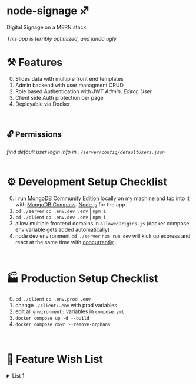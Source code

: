 # node-signage ♐ 
Digital Signage on a MERN stack
<br/>

<i>This app is terribly optimized, and kinda ugly</i>
<br/>

# ⚒ Features 
0. Slides data with multiple front end templates
0. Admin backend with user managment CRUD
0. Role based Authentication with JWT *Admin, Editor, User*
0. Client side Auth protection per page
0. Deployable via Docker 
<br/>

## 🔓 Permissions
<i>find default user login info in `./server/config/defaultUsers.json`</i>
<br/>
<br/>

# ⚙ Development Setup Checklist
0. i run <a href="https://www.mongodb.com/try/download/community">MongoDB Community Edition</a> locally on my machine and tap into it with <a href="https://www.mongodb.com/try/download/compass">MongoDB Compass</a>. <a href="https://nodejs.org/en/">Node.js</a> for the app. 
0. `cd ./server` `cp .env.dev .env` | `npm i`
0. `cd ./client` `cp .env.dev .env` | `npm i`
0. allow multiple frontend domains in `allowedOrigins.js` (docker compose env variable gets added automatically)
0. node dev environment `cd ./server` `npm run dev` will kick up express and react at the same time with <a href="https://www.npmjs.com/package/concurrently">concurrently</a> .
<br/>

# 🏭 Production Setup Checklist
0. `cd ./client` `cp .env.prod .env`
0. change `./client/.env` with prod variables
0. edit all `environment:` variables in `compose.yml`
0. `docker compose up -d --build`
0. `docker compose down --remove-orphans`
<br/>

# 🌠 Feature Wish List
<details>
  <summary>List 1</summary>

  ### slides
    + ✅ create new slide editor
    + edit existing slide editor 
    + multiple templates views for slide data
    +
  ### Slides view
    + edit buttons each slide on bottom right [ select, edit, delete ] 
    + make this page view all collections
    + select and batch delete
    + 
  ### Slides creator / editor
    + image: pic from previously uploaded pics
    + check to see if pic is already uploaded by name and use that
    + ✅ extra option to load "baked slides" (like an exported Power Point)
    + re-order via drag n drop
    + set slide advance time
    + hide / show arrows
    +
  ### Collection view
    + CRUD collections
    + drag and drop to reorder 
    + shuffle slides
    + randomize slides
    + create new blank collection
    + add multi images as just slides (i.e. powerpoint pressy)
    + choose the active collection
    + 
  ### Slide player
    + need to fix auto play time when also allowing manual advancing
    + advance with arrow keys
    + refresh page if => slide count request returns a greater or less than number than current slides
    + Player settings Hide arrows
    + 
  ### admin
    + block users from editing certain collections
    + remove bootstrap stylings in 'client/index.html'
    + set max num of slides per collection
    + set max file upload limit
    + activate / deactivate collections
    + set slide advance global time
    +
  ### server

  ### frontend
    + ✅ dynamically create *Players* for each active collection
    +

</details>
